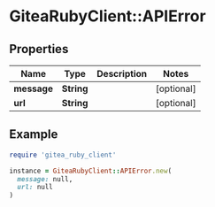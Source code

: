 # GiteaRubyClient::APIError

## Properties

| Name | Type | Description | Notes |
| ---- | ---- | ----------- | ----- |
| **message** | **String** |  | [optional] |
| **url** | **String** |  | [optional] |

## Example

```ruby
require 'gitea_ruby_client'

instance = GiteaRubyClient::APIError.new(
  message: null,
  url: null
)
```

